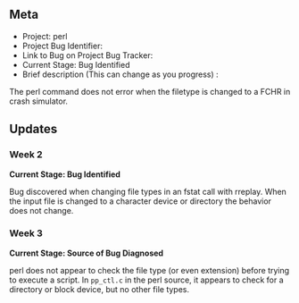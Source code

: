 ## Meta
* Project: perl
* Project Bug Identifier:
* Link to Bug on Project Bug Tracker:
* Current Stage: Bug Identified
* Brief description (This can change as you progress) :

The perl command does not error when the filetype is changed to a FCHR in crash simulator.


## Updates


### Week 2

**Current Stage: Bug Identified**

Bug discovered when changing file types in an fstat call with rreplay. When the input file is changed to a character device or directory the behavior does not change.

### Week 3

**Current Stage: Source of Bug Diagnosed**

perl does not appear to check the file type (or even extension) before trying to execute a script. In `pp_ctl.c` in the perl source, it appears to check for a directory or block device, but no other file types.
